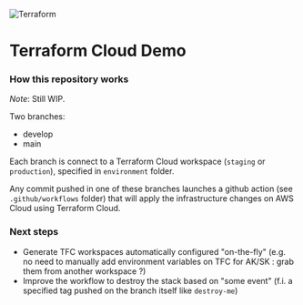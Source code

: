 ![Terraform](https://github.com/jeremietharaud/tfc-demo/workflows/Terraform/badge.svg)

# Terraform Cloud Demo

### How this repository works

*Note*: Still WIP.

Two branches:

 * develop
 * main

Each branch is connect to a Terraform Cloud workspace (```staging``` or ```production```), specified in ```environment``` folder.

Any commit pushed in one of these branches launches a github action (see ```.github/workflows``` folder) that will apply the infrastructure changes on AWS Cloud using Terraform Cloud.

### Next steps

 * Generate TFC workspaces automatically configured "on-the-fly" (e.g. no need to manually add environment variables on TFC for AK/SK : grab them from another workspace ?)
 * Improve the workflow to destroy the stack based on "some event" (f.i. a specified tag pushed on the branch itself like ```destroy-me```)